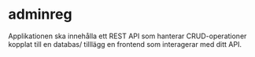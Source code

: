 # adminreg
Applikationen ska innehålla ett REST API som hanterar CRUD-operationer kopplat till en databas/ tilllägg  en frontend som interagerar med ditt API.
